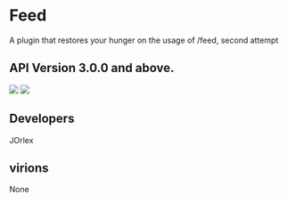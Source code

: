 # Feed
A plugin that restores your hunger on the usage of /feed, second attempt

## API Version 3.0.0 and above.

[![](https://poggit.pmmp.io/shield.state/Feed)](https://poggit.pmmp.io/p/Feed)
<a href="https://poggit.pmmp.io/p/Feed"><img src="https://poggit.pmmp.io/shield.state/Feed"></a>

## Developers
JOrlex

## virions
None
